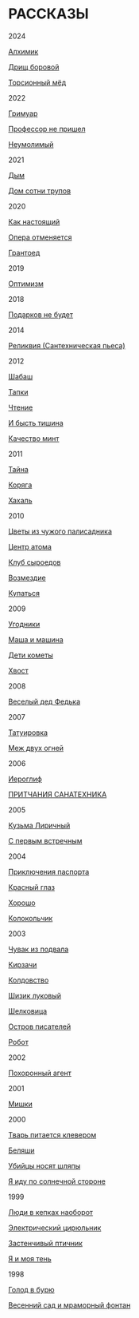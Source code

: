 # РАССКАЗЫ

2024

[Алхимик](https://raw.githubusercontent.com/psemiletov/prose/main/%D0%B0%D0%BB%D1%85%D0%B8%D0%BC%D0%B8%D0%BA.txt)

[Дрищ боровой](https://raw.githubusercontent.com/psemiletov/prose/main/%D0%B4%D1%80%D0%B8%D1%89.txt)

[Торсионный мёд](https://raw.githubusercontent.com/psemiletov/prose/main/%D1%82%D0%BE%D1%80%D1%81%D0%B8%D0%BE%D0%BD%D0%BD%D1%8B%D0%B9%20%D0%BC%D0%B5%D0%B4.txt)


2022

[Гримуар](https://raw.githubusercontent.com/psemiletov/prose/main/%D0%B3%D1%80%D0%B8%D0%BC%D1%83%D0%B0%D1%80.txt)

[Профессор не пришел](https://raw.githubusercontent.com/psemiletov/prose/main/%D0%BF%D1%80%D0%BE%D1%84%D0%B5%D1%81%D1%81%D0%BE%D1%80.txt)

[Неумолимый](https://raw.githubusercontent.com/psemiletov/prose/main/%D0%BD%D0%B5%D1%83%D0%BC%D0%BE%D0%BB%D0%B8%D0%BC%D1%8B%D0%B9.txt)

2021

[Дым](https://raw.githubusercontent.com/psemiletov/prose/main/%D0%B4%D1%8B%D0%BC.txt)

[Дом сотни трупов](https://raw.githubusercontent.com/psemiletov/prose/main/%D0%B4%D0%BE%D0%BC%20%D1%81%D0%BE%D1%82%D0%BD%D0%B8%20%D1%82%D1%80%D1%83%D0%BF%D0%BE%D0%B2.txt)

2020

[Как настоящий](https://raw.githubusercontent.com/psemiletov/prose/main/%D0%BA%D0%B0%D0%BA%20%D0%BD%D0%B0%D1%81%D1%82%D0%BE%D1%8F%D1%89%D0%B8%D0%B9.txt)

[Опера отменяется](https://raw.githubusercontent.com/psemiletov/prose/main/%D0%BE%D0%BF%D0%B5%D1%80%D0%B0%20%D0%BE%D1%82%D0%BC%D0%B5%D0%BD%D1%8F%D0%B5%D1%82%D1%81%D1%8F.txt)

[Грантоед](https://raw.githubusercontent.com/psemiletov/prose/main/%D0%B3%D1%80%D0%B0%D0%BD%D1%82%D0%BE%D0%B5%D0%B4.txt)

2019

[Оптимизм](https://raw.githubusercontent.com/psemiletov/prose/main/%D0%BE%D0%BF%D1%82%D0%B8%D0%BC%D0%B8%D0%B7%D0%BC.txt)

2018

[Подарков не будет](https://raw.githubusercontent.com/psemiletov/prose/main/%D0%BF%D0%BE%D0%B4%D0%B0%D1%80%D0%BA%D0%BE%D0%B2%20%D0%BD%D0%B5%20%D0%B1%D1%83%D0%B4%D0%B5%D1%82.txt)

2014

[Реликвия (Сантехническая пьеса)](https://raw.githubusercontent.com/psemiletov/prose/main/%D1%80%D0%B5%D0%BB%D0%B8%D0%BA%D0%B2%D0%B8%D1%8F.txt)

2012

[Шабаш](https://raw.githubusercontent.com/psemiletov/prose/main/%D1%88%D0%B0%D0%B1%D0%B0%D1%88.txt)

[Тапки](https://raw.githubusercontent.com/psemiletov/prose/main/%D1%82%D0%B0%D0%BF%D0%BA%D0%B8.txt)

[Чтение](https://raw.githubusercontent.com/psemiletov/prose/main/%D1%87%D1%82%D0%B5%D0%BD%D0%B8%D0%B5.txt)

[И бысть тишина](https://raw.githubusercontent.com/psemiletov/prose/main/%D0%B8%20%D0%B1%D1%8B%D1%81%D1%82%D1%8C%20%D1%82%D0%B8%D1%88%D0%B8%D0%BD%D0%B0.txt)

[Качество минт](https://raw.githubusercontent.com/psemiletov/prose/main/%D0%BA%D0%B0%D1%87%D0%B5%D1%81%D1%82%D0%B2%D0%BE%20%D0%BC%D0%B8%D0%BD%D1%82.txt)

2011

[Тайна](https://github.com/psemiletov/prose/blob/main/%D1%82%D0%B0%D0%B9%D0%BD%D0%B0.txt)

[Коряга](https://raw.githubusercontent.com/psemiletov/prose/main/%D0%BA%D0%BE%D1%80%D1%8F%D0%B3%D0%B0.txt)

[Хахаль](https://github.com/psemiletov/prose/blob/main/%D1%85%D0%B0%D1%85%D0%B0%D0%BB%D1%8C.txt)

2010

[Цветы из чужого палисадника](https://raw.githubusercontent.com/psemiletov/prose/main/%D1%86%D0%B2%D0%B5%D1%82%D1%8B%20%D0%B8%D0%B7%20%D1%87%D1%83%D0%B6%D0%BE%D0%B3%D0%BE%20%D0%BF%D0%B0%D0%BB%D0%B8%D1%81%D0%B0%D0%B4%D0%BD%D0%B8%D0%BA%D0%B0.txt)

[Центр атома](https://raw.githubusercontent.com/psemiletov/prose/main/%D1%86%D0%B5%D0%BD%D1%82%D1%80%20%D0%B0%D1%82%D0%BE%D0%BC%D0%B0.txt)

[Клуб сыроедов](https://raw.githubusercontent.com/psemiletov/prose/main/%D0%BA%D0%BB%D1%83%D0%B1%20%D1%81%D1%8B%D1%80%D0%BE%D0%B5%D0%B4%D0%BE%D0%B2.txt)

[Возмездие](https://raw.githubusercontent.com/psemiletov/prose/main/%D0%B2%D0%BE%D0%B7%D0%BC%D0%B5%D0%B7%D0%B4%D0%B8%D0%B5.txt)

[Купаться](https://raw.githubusercontent.com/psemiletov/prose/main/%D0%BA%D1%83%D0%BF%D0%B0%D1%82%D1%8C%D1%81%D1%8F.txt)

2009

[Угодники](https://raw.githubusercontent.com/psemiletov/prose/main/%D1%83%D0%B3%D0%BE%D0%B4%D0%BD%D0%B8%D0%BA%D0%B8.txt)

[Маша и машина](https://raw.githubusercontent.com/psemiletov/prose/main/%D0%BC%D0%B0%D1%88%D0%B0%20%D0%B8%20%D0%BC%D0%B0%D1%88%D0%B8%D0%BD%D0%B0.txt)

[Дети кометы](https://raw.githubusercontent.com/psemiletov/prose/main/%D0%B4%D0%B5%D1%82%D0%B8%20%D0%BA%D0%BE%D0%BC%D0%B5%D1%82%D1%8B.txt)

[Хвост](https://raw.githubusercontent.com/psemiletov/prose/main/%D1%85%D0%B2%D0%BE%D1%81%D1%82.txt)

2008

[Веселый дед Федька](https://raw.githubusercontent.com/psemiletov/prose/main/%D0%B2%D0%B5%D1%81%D0%B5%D0%BB%D1%8B%D0%B9%20%D0%B4%D0%B5%D0%B4%20%D1%84%D0%B5%D0%B4%D1%8C%D0%BA%D0%B0.txt)


2007

[Татуировка](https://raw.githubusercontent.com/psemiletov/prose/main/%D1%82%D0%B0%D1%82%D1%83%D0%B8%D1%80%D0%BE%D0%B2%D0%BA%D0%B0.txt)

[Меж двух огней](https://github.com/psemiletov/prose/blob/main/%D0%BC%D0%B5%D0%B6%20%D0%B4%D0%B2%D1%83%D1%85%20%D0%BE%D0%B3%D0%BD%D0%B5%D0%B9.txt)

2006

[Иероглиф](https://raw.githubusercontent.com/psemiletov/prose/main/%D0%B8%D0%B5%D1%80%D0%BE%D0%B3%D0%BB%D0%B8%D1%84.txt)

[ПРИТЧАНИЯ САНАТЕХНИКА](https://raw.githubusercontent.com/psemiletov/prose/main/%D0%BF%D1%80%D0%B8%D1%82%D1%87%D0%B0%D0%BD%D0%B8%D1%8F%20%D1%81%D0%B0%D0%BD%D0%B0%D1%82%D0%B5%D1%85%D0%BD%D0%B8%D0%BA%D0%B0.txt)

2005

[Кузьма Лиричный](https://raw.githubusercontent.com/psemiletov/prose/main/%D0%BA%D1%83%D0%B7%D1%8C%D0%BC%D0%B0%20%D0%BB%D0%B8%D1%80%D0%B8%D1%87%D0%BD%D1%8B%D0%B9.txt)

[С первым встречным](https://raw.githubusercontent.com/psemiletov/prose/main/%D1%81%20%D0%BF%D0%B5%D1%80%D0%B2%D1%8B%D0%BC%20%D0%B2%D1%81%D1%82%D1%80%D0%B5%D1%87%D0%BD%D1%8B%D0%BC.txt)


2004

[Приключения паспорта](https://raw.githubusercontent.com/psemiletov/prose/main/%D0%BF%D1%80%D0%B8%D0%BA%D0%BB%D1%8E%D1%87%D0%B5%D0%BD%D0%B8%D1%8F%20%D0%BF%D0%B0%D1%81%D0%BF%D0%BE%D1%80%D1%82%D0%B0.txt)

[Красный глаз](https://raw.githubusercontent.com/psemiletov/prose/main/%D0%BA%D1%80%D0%B0%D1%81%D0%BD%D1%8B%D0%B9%20%D0%B3%D0%BB%D0%B0%D0%B7.txt)

[Хорошо](https://raw.githubusercontent.com/psemiletov/prose/main/%D1%85%D0%BE%D1%80%D0%BE%D1%88%D0%BE.txt)

[Колокольчик](https://raw.githubusercontent.com/psemiletov/prose/main/%D0%BA%D0%BE%D0%BB%D0%BE%D0%BA%D0%BE%D0%BB%D1%8C%D1%87%D0%B8%D0%BA.txt)

2003


[Чувак из подвала](https://raw.githubusercontent.com/psemiletov/prose/main/%D1%87%D1%83%D0%B2%D0%B0%D0%BA.txt)

[Кирзачи](https://raw.githubusercontent.com/psemiletov/prose/main/%D0%BA%D0%B8%D1%80%D0%B7%D0%B0%D1%87%D0%B8.txt)

[Колдовство](https://raw.githubusercontent.com/psemiletov/prose/main/%D0%BA%D0%BE%D0%BB%D0%B4%D0%BE%D0%B2%D1%81%D1%82%D0%B2%D0%BE.txt)

[Шизик луковый](https://raw.githubusercontent.com/psemiletov/prose/main/%D1%88%D0%B8%D0%B7%D0%B8%D0%BA%20%D0%BB%D1%83%D0%BA%D0%BE%D0%B2%D1%8B%D0%B9.txt)

[Шелковица](https://raw.githubusercontent.com/psemiletov/prose/main/%D1%88%D0%B5%D0%BB%D0%BA%D0%BE%D0%B2%D0%B8%D1%86%D0%B0.txt)

[Остров писателей](https://raw.githubusercontent.com/psemiletov/prose/main/%D0%BE%D1%81%D1%82%D1%80%D0%BE%D0%B2%20%D0%BF%D0%B8%D1%81%D0%B0%D1%82%D0%B5%D0%BB%D0%B5%D0%B9.txt)

[Робот](https://raw.githubusercontent.com/psemiletov/prose/main/%D1%80%D0%BE%D0%B1%D0%BE%D1%82.txt)

2002

[Похоронный агент](https://raw.githubusercontent.com/psemiletov/prose/main/%D0%BF%D0%BE%D1%85%D0%BE%D1%80%D0%BE%D0%BD%D0%BD%D1%8B%D0%B9%20%D0%B0%D0%B3%D0%B5%D0%BD%D1%82.txt)


2001

[Мишки](https://raw.githubusercontent.com/psemiletov/prose/main/%D0%BC%D0%B8%D1%88%D0%BA%D0%B8.txt)

2000

[Тварь питается клевером](https://raw.githubusercontent.com/psemiletov/prose/main/%D1%82%D0%B2%D0%B0%D1%80%D1%8C%20%D0%BF%D0%B8%D1%82%D0%B0%D0%B5%D1%82%D1%81%D1%8F%20%D0%BA%D0%BB%D0%B5%D0%B2%D0%B5%D1%80%D0%BE%D0%BC.txt)

[Беляши](https://raw.githubusercontent.com/psemiletov/prose/main/%D0%B1%D0%B5%D0%BB%D1%8F%D1%88%D0%B8.txt)

[Убийцы носят шляпы](https://raw.githubusercontent.com/psemiletov/prose/main/%D1%83%D0%B1%D0%B8%D0%B9%D1%86%D1%8B%20%D0%BD%D0%BE%D1%81%D1%8F%D1%82%20%D1%88%D0%BB%D1%8F%D0%BF%D1%8B.txt)

[Я иду по солнечной стороне](https://raw.githubusercontent.com/psemiletov/prose/main/%D1%81%D0%BE%D0%BB%D0%BD%D0%B5%D1%87%D0%BD%D0%B0%D1%8F%20%D1%81%D1%82%D0%BE%D1%80%D0%BE%D0%BD%D0%B0.txt)

1999

[Люди в кепках наоборот](https://raw.githubusercontent.com/psemiletov/prose/main/%D0%BB%D1%8E%D0%B4%D0%B8%20%D0%B2%20%D0%BA%D0%B5%D0%BF%D0%BA%D0%B0%D1%85%20%D0%BD%D0%B0%D0%BE%D0%B1%D0%BE%D1%80%D0%BE%D1%82.txt)

[Электрический цирюльник](https://raw.githubusercontent.com/psemiletov/prose/main/%D1%8D%D0%BB%D0%B5%D0%BA%D1%82%D1%80%D0%B8%D1%87%D0%B5%D1%81%D0%BA%D0%B8%D0%B9%20%D0%B7%D0%B0%D0%B2%D0%BE%D0%B4.txt)

[Застенчивый птичник](https://raw.githubusercontent.com/psemiletov/prose/main/%D0%B7%D0%B0%D1%81%D1%82%D0%B5%D0%BD%D1%87%D0%B8%D0%B2%D1%8B%D0%B9%20%D0%BF%D1%82%D0%B8%D1%87%D0%BD%D0%B8%D0%BA.txt)

[Я и моя тень](https://raw.githubusercontent.com/psemiletov/prose/main/%D1%8F%20%D0%B8%20%D0%BC%D0%BE%D1%8F%20%D1%82%D0%B5%D0%BD%D1%8C.txt)

1998

[Голод в бурю](https://raw.githubusercontent.com/psemiletov/prose/main/%D0%B3%D0%BE%D0%BB%D0%BE%D0%B4%20%D0%B2%20%D0%B1%D1%83%D1%80%D1%8E.txt)

[Весенний сад и мраморный фонтан](https://raw.githubusercontent.com/psemiletov/prose/main/%D1%84%D0%BE%D0%BD%D1%82%D0%B0%D0%BD.txt)